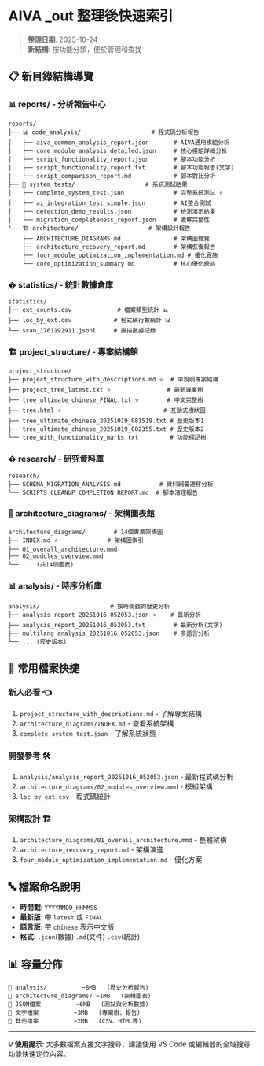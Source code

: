 # AIVA _out 整理後快速索引

> **整理日期**: 2025-10-24  
> **新結構**: 按功能分類，便於管理和查找

## 📋 新目錄結構導覽

### 📊 reports/ - 分析報告中心
```
reports/
├── 📊 code_analysis/                    # 程式碼分析報告
│   ├── aiva_common_analysis_report.json       # AIVA通用模組分析
│   ├── core_module_analysis_detailed.json     # 核心模組詳細分析
│   ├── script_functionality_report.json       # 腳本功能分析
│   ├── script_functionality_report.txt        # 腳本功能報告(文字)
│   └── script_comparison_report.md            # 腳本對比分析
├── 🧪 system_tests/                    # 系統測試結果
│   ├── complete_system_test.json              # 完整系統測試 ⭐
│   ├── ai_integration_test_simple.json        # AI整合測試
│   ├── detection_demo_results.json            # 檢測演示結果
│   └── migration_completeness_report.json     # 遷移完整性
└── 🏗️ architecture/                    # 架構設計報告
    ├── ARCHITECTURE_DIAGRAMS.md               # 架構圖總覽
    ├── architecture_recovery_report.md        # 架構恢復報告
    ├── four_module_optimization_implementation.md # 優化實施
    └── core_optimization_summary.md           # 核心優化總結
```

### � statistics/ - 統計數據倉庫
```
statistics/
├── ext_counts.csv             # 檔案類型統計 📊
├── loc_by_ext.csv            # 程式碼行數統計 📊
└── scan_1761192911.jsonl     # 掃描數據記錄
```

### 🏗️ project_structure/ - 專案結構館
```
project_structure/
├── project_structure_with_descriptions.md ⭐  # 帶說明專案結構
├── project_tree_latest.txt ⭐                # 最新專案樹
├── tree_ultimate_chinese_FINAL.txt ⭐        # 中文完整樹
├── tree.html ⭐                             # 互動式樹狀圖
├── tree_ultimate_chinese_20251019_081519.txt # 歷史版本1
├── tree_ultimate_chinese_20251019_082355.txt # 歷史版本2
└── tree_with_functionality_marks.txt         # 功能標記樹
```

### � research/ - 研究資料庫
```
research/
├── SCHEMA_MIGRATION_ANALYSIS.md           # 資料綱要遷移分析
└── SCRIPTS_CLEANUP_COMPLETION_REPORT.md  # 腳本清理報告
```

### 🎨 architecture_diagrams/ - 架構圖表館
```
architecture_diagrams/        # 14個專業架構圖
├── INDEX.md ⭐              # 架構圖索引
├── 01_overall_architecture.mmd
├── 02_modules_overview.mmd
└── ... (共14個圖表)
```

### 📊 analysis/ - 時序分析庫
```
analysis/                    # 按時間戳的歷史分析
├── analysis_report_20251016_052053.json ⭐    # 最新分析
├── analysis_report_20251016_052053.txt        # 最新分析(文字)
├── multilang_analysis_20251016_052053.json    # 多語言分析
└── ... (歷史版本)
```

## 🎯 常用檔案快捷

### 新人必看 👈
1. `project_structure_with_descriptions.md` - 了解專案結構
2. `architecture_diagrams/INDEX.md` - 查看系統架構
3. `complete_system_test.json` - 了解系統狀態

### 開發參考 🛠️
1. `analysis/analysis_report_20251016_052053.json` - 最新程式碼分析
2. `architecture_diagrams/02_modules_overview.mmd` - 模組架構
3. `loc_by_ext.csv` - 程式碼統計

### 架構設計 🏗️
1. `architecture_diagrams/01_overall_architecture.mmd` - 整體架構
2. `architecture_recovery_report.md` - 架構演進
3. `four_module_optimization_implementation.md` - 優化方案

## 🔤 檔案命名說明

- **時間戳**: `YYYYMMDD_HHMMSS`
- **最新版**: 帶 `latest` 或 `FINAL`
- **語言版**: 帶 `chinese` 表示中文版
- **格式**: `.json`(數據) `.md`(文件) `.csv`(統計)

## 📊 容量分佈

```
📁 analysis/          ~8MB   (歷史分析報告)
📁 architecture_diagrams/ ~1MB   (架構圖表)  
📄 JSON檔案          ~6MB   (測試與分析數據)
📄 文字檔案          ~3MB   (專案樹、報告)
📄 其他檔案          ~2MB   (CSV、HTML等)
```

---
**💡 使用提示**: 大多數檔案支援文字搜尋，建議使用 VS Code 或編輯器的全域搜尋功能快速定位內容。